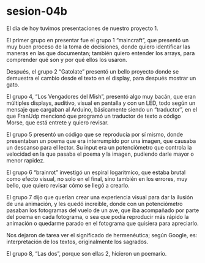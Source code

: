 # sesion-04b

El día de hoy tuvimos presentaciones de nuestro proyecto 1.

El primer grupo en presentar fue el grupo 1 “maincraft”, que presentó un muy buen proceso de la toma de decisiones, donde quiero identificar las maneras en las que documentan; también quiero entender los arrays, para comprender qué son y por qué ellos los usaron.

Después, el grupo 2 “Gatolate” presentó un bello proyecto donde se demuestra el cambio desde el texto en el display, para después mostrar un gato.

El grupo 4, “Los Vengadores del Mish”, presentó algo muy bacán, que eran múltiples displays, auditivo, visual en pantalla y con un LED, todo según un mensaje que cargaban al Arduino, básicamente siendo un “traductor”, en el que FranUdp mencionó que programó un traductor de texto a código Morse, que está entrete y quiero revisar.

El grupo 5 presentó un código que se reproducía por sí mismo, donde presentaban un poema que era interrumpido por una imagen, que causaba un descanso para el lector. Su input era un potenciómetro que controla la velocidad en la que pasaba el poema y la imagen, pudiendo darle mayor o menor rapidez.

El grupo 6 “brainrot” investigó un espiral logarítmico, que estaba brutal como efecto visual, no solo en el final, sino también en los errores, muy bello, que quiero revisar cómo se llegó a crearlo. 

El grupo 7 dijo que querían crear una experiencia visual para dar la ilusión de una animación, y les quedó increíble, donde con un potenciómetro pasaban los fotogramas del vuelo de un ave, que iba acompañado por parte del poema en cada fotograma, o sea que podía reproducir más rápido la animación o quedarme parado en el fotograma que quisiera para apreciarlo.

Nos dejaron de tarea ver el significado de hermenéutica; según Google, es: interpretación de los textos, originalmente los sagrados.

El grupo 8, “Las dos”, porque son ellas 2, hicieron un poemario. 

